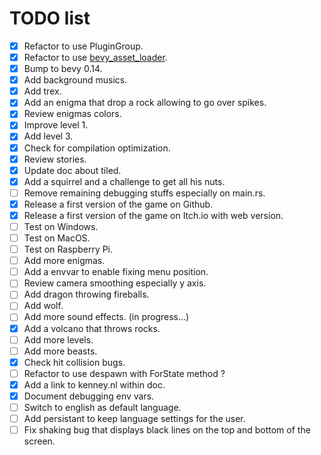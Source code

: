 # TODO list

- [x] Refactor to use PluginGroup.
- [x] Refactor to use [bevy_asset_loader](https://github.com/NiklasEi/bevy_asset_loader).
- [x] Bump to bevy 0.14.
- [x] Add background musics.
- [x] Add trex.
- [x] Add an enigma that drop a rock allowing to go over spikes.
- [x] Review enigmas colors.
- [x] Improve level 1.
- [x] Add level 3.
- [x] Check for compilation optimization.
- [x] Review stories.
- [x] Update doc about tiled.
- [x] Add a squirrel and a challenge to get all his nuts.
- [ ] Remove remaining debugging stuffs especially on main.rs.
- [x] Release a first version of the game on Github.
- [x] Release a first version of the game on Itch.io with web version.
- [ ] Test on Windows.
- [ ] Test on MacOS.
- [ ] Test on Raspberry Pi.
- [ ] Add more enigmas.
- [ ] Add a envvar to enable fixing menu position.
- [ ] Review camera smoothing especially y axis.
- [ ] Add dragon throwing fireballs.
- [ ] Add wolf.
- [ ] Add more sound effects. (in progress...)
- [x] Add a volcano that throws rocks.
- [ ] Add more levels.
- [ ] Add more beasts.
- [x] Check hit collision bugs.
- [ ] Refactor to use despawn with ForState method ?
- [x] Add a link to kenney.nl within doc.
- [x] Document debugging env vars.
- [ ] Switch to english as default language.
- [ ] Add persistant to keep language settings for the user.
- [ ] Fix shaking bug that displays black lines on the top and bottom of the screen.
